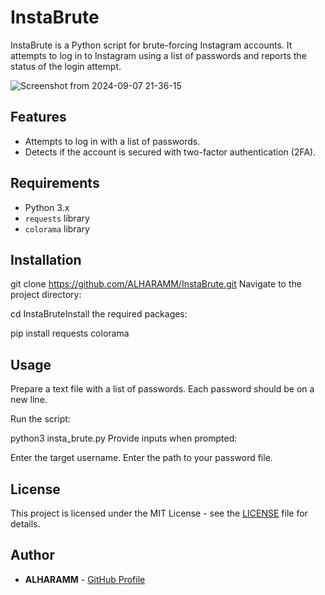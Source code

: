 # InstaBrute

InstaBrute is a Python script for brute-forcing Instagram accounts. It attempts to log in to Instagram using a list of passwords and reports the status of the login attempt.

![Screenshot from 2024-09-07 21-36-15](https://github.com/user-attachments/assets/6bc7ef39-9030-4643-a18f-298bce917d57)

## Features

- Attempts to log in with a list of passwords.
- Detects if the account is secured with two-factor authentication (2FA).

## Requirements

- Python 3.x
- `requests` library
- `colorama` library

## Installation

git clone https://github.com/ALHARAMM/InstaBrute.git
Navigate to the project directory:

cd InstaBruteInstall the required packages:

pip install requests colorama

## Usage
Prepare a text file with a list of passwords. Each password should be on a new line.

Run the script:

python3 insta_brute.py
Provide inputs when prompted:

Enter the target username.
Enter the path to your password file.

## License

This project is licensed under the MIT License - see the [LICENSE](LICENSE) file for details.

## Author

- **ALHARAMM** - [GitHub Profile](https://github.com/ALHARAMM)






